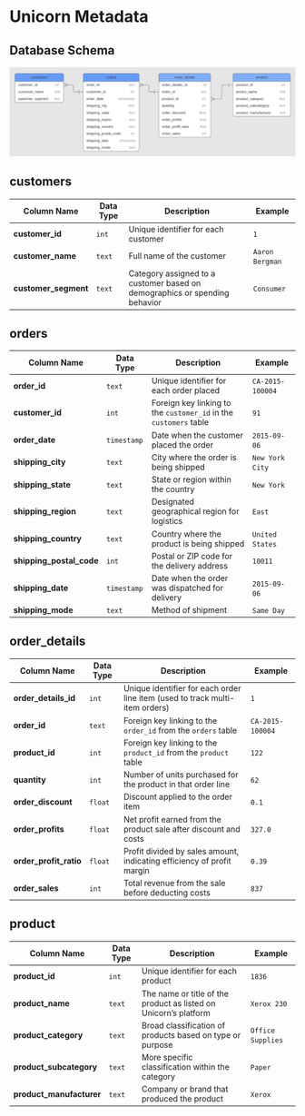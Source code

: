 # Unicorn Metadata

## Database Schema

![Unicorn's Database Schema](/unicorn-database-schema.png)

## customers

| Column Name | Data Type | Description | Example |
| --- | --- | --- | --- |
| **customer_id** | `int` | Unique identifier for each customer | `1` |
| **customer_name** | `text` | Full name of the customer | `Aaron Bergman` |
| **customer_segment** | `text` | Category assigned to a customer based on demographics or spending behavior | `Consumer` |

## orders

| Column Name | Data Type | Description | Example |
| --- | --- | --- | --- |
| **order_id** | `text` | Unique identifier for each order placed | `CA-2015-100004` |
| **customer_id** | `int` | Foreign key linking to the `customer_id` in the `customers` table | `91` |
| **order_date** | `timestamp` | Date when the customer placed the order | `2015-09-06` |
| **shipping_city** | `text` | City where the order is being shipped | `New York City` |
| **shipping_state** | `text` | State or region within the country | `New York` |
| **shipping_region** | `text` | Designated geographical region for logistics | `East` |
| **shipping_country** | `text` | Country where the product is being shipped | `United States` |
| **shipping_postal_code** | `int` | Postal or ZIP code for the delivery address | `10011` |
| **shipping_date** | `timestamp` | Date when the order was dispatched for delivery | `2015-09-06` |
| **shipping_mode** | `text` | Method of shipment | `Same Day` |

## order_details

| Column Name | Data Type | Description | Example |
| --- | --- | --- | --- |
| **order_details_id** | `int` | Unique identifier for each order line item (used to track multi-item orders) | `1` |
| **order_id** | `text` | Foreign key linking to the `order_id` from the `orders` table | `CA-2015-100004` |
| **product_id** | `int` | Foreign key linking to the `product_id` from the `product` table | `122` |
| **quantity** | `int` | Number of units purchased for the product in that order line | `62` |
| **order_discount** | `float` | Discount applied to the order item | `0.1` |
| **order_profits** | `float` | Net profit earned from the product sale after discount and costs | `327.0` |
| **order_profit_ratio** | `float` | Profit divided by sales amount, indicating efficiency of profit margin | `0.39` |
| **order_sales** | `int` | Total revenue from the sale before deducting costs | `837` |

## product

| Column Name | Data Type | Description | Example |
| --- | --- | --- | --- |
| **product_id** | `int` | Unique identifier for each product | `1836` |
| **product_name** | `text` | The name or title of the product as listed on Unicorn’s platform | `Xerox 230` |
| **product_category** | `text` | Broad classification of products based on type or purpose | `Office Supplies` |
| **product_subcategory** | `text` | More specific classification within the category | `Paper` |
| **product_manufacturer** | `text` | Company or brand that produced the product | `Xerox` |

